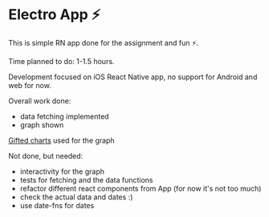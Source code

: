 # Electro App ⚡️

This is simple RN app done for the assignment and fun ⚡️.

Time planned to do: 1-1.5 hours.

Development focused on iOS React Native app, 
no support for Android and web for now.

Overall work done:
- data fetching implemented
- graph shown

[Gifted charts](https://gifted-charts.web.app/linechart) used for the graph

Not done, but needed:
- interactivity for the graph
- tests for fetching and the data functions
- refactor different react components from App (for now it's not too much)
- check the actual data and dates :)
- use date-fns for dates